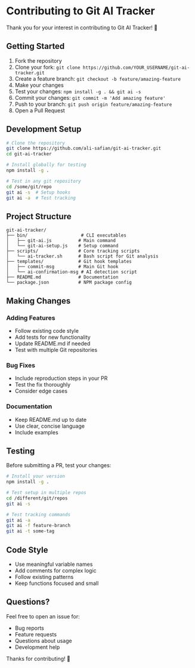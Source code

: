# Contributing to Git AI Tracker

Thank you for your interest in contributing to Git AI Tracker! 🎉

## Getting Started

1. Fork the repository
2. Clone your fork: `git clone https://github.com/YOUR_USERNAME/git-ai-tracker.git`
3. Create a feature branch: `git checkout -b feature/amazing-feature`
4. Make your changes
5. Test your changes: `npm install -g . && git ai -s`
6. Commit your changes: `git commit -m 'Add amazing feature'`
7. Push to your branch: `git push origin feature/amazing-feature`
8. Open a Pull Request

## Development Setup

```bash
# Clone the repository
git clone https://github.com/ali-safian/git-ai-tracker.git
cd git-ai-tracker

# Install globally for testing
npm install -g .

# Test in any git repository
cd /some/git/repo
git ai -s  # Setup hooks
git ai -a  # Test tracking
```

## Project Structure

```
git-ai-tracker/
├── bin/                    # CLI executables
│   ├── git-ai.js          # Main command
│   └── git-ai-setup.js    # Setup command
├── scripts/               # Core tracking scripts
│   └── ai-tracker.sh      # Bash script for Git analysis
├── templates/             # Git hook templates
│   ├── commit-msg         # Main Git hook
│   └── ai-confirmation-msg # AI detection script
├── README.md              # Documentation
└── package.json           # NPM package config
```

## Making Changes

### Adding Features
- Follow existing code style
- Add tests for new functionality
- Update README.md if needed
- Test with multiple Git repositories

### Bug Fixes
- Include reproduction steps in your PR
- Test the fix thoroughly
- Consider edge cases

### Documentation
- Keep README.md up to date
- Use clear, concise language
- Include examples

## Testing

Before submitting a PR, test your changes:

```bash
# Install your version
npm install -g .

# Test setup in multiple repos
cd /different/git/repos
git ai -s

# Test tracking commands
git ai -a
git ai -f feature-branch
git ai -t some-tag
```

## Code Style

- Use meaningful variable names
- Add comments for complex logic
- Follow existing patterns
- Keep functions focused and small

## Questions?

Feel free to open an issue for:
- Bug reports
- Feature requests
- Questions about usage
- Development help

Thanks for contributing! 🚀
